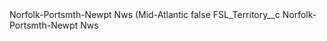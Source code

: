 <?xml version="1.0" encoding="UTF-8"?>
<CustomMetadata xmlns="http://soap.sforce.com/2006/04/metadata" xmlns:xsi="http://www.w3.org/2001/XMLSchema-instance" xmlns:xsd="http://www.w3.org/2001/XMLSchema">
    <label>Norfolk-Portsmth-Newpt Nws (Mid-Atlantic</label>
    <protected>false</protected>
    <values>
        <field>FSL_Territory__c</field>
        <value xsi:type="xsd:string">Norfolk-Portsmth-Newpt Nws</value>
    </values>
</CustomMetadata>
